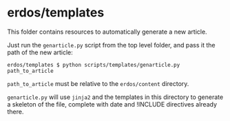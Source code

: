 # erdos/templates

This folder contains resources to automatically generate a new article.

Just run the `genarticle.py` script from the top level folder, and pass it
the path of the new article:

```
erdos/templates $ python scripts/templates/genarticle.py path_to_article
```

`path_to_article` must be relative to the `erdos/content` directory.

`genarticle.py` will use `jinja2` and the templates in this directory to
generate a skeleton of the file, complete with date and !INCLUDE directives
already there.

